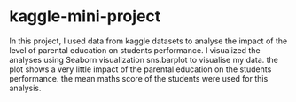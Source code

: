 # kaggle-mini-project 
In this project, I used data from kaggle datasets to analyse the impact of the level of parental education on students performance. 
I visualized the analyses using Seaborn visualization sns.barplot to visualise my data. 
the plot shows a very little impact of the parental education on the students performance. 
the mean  maths score of the students were used for this analysis.
